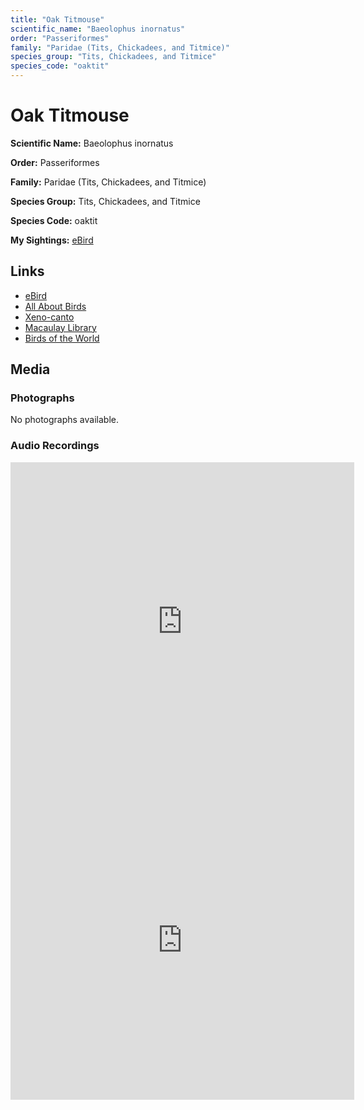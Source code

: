 ```yaml
---
title: "Oak Titmouse"
scientific_name: "Baeolophus inornatus"
order: "Passeriformes"
family: "Paridae (Tits, Chickadees, and Titmice)"
species_group: "Tits, Chickadees, and Titmice"
species_code: "oaktit"
---
```


# Oak Titmouse

**Scientific Name:** Baeolophus inornatus

**Order:** Passeriformes

**Family:** Paridae (Tits, Chickadees, and Titmice)

**Species Group:** Tits, Chickadees, and Titmice

**Species Code:** oaktit

**My Sightings:** [eBird](https://ebird.org/lifelist?r=world&time=life&spp=oaktit)

## Links
* [eBird](https://ebird.org/species/oaktit) 
* [All About Birds](https://www.allaboutbirds.org/guide/oaktit) 
* [Xeno-canto](https://www.xeno-canto.org/species/baeolophus-inornatus) 
* [Macaulay Library](https://search.macaulaylibrary.org/catalog?taxonCode=oaktit&sort=rating_rank_desc)
* [Birds of the World](https://birdsoftheworld.org/bow/species/oaktit)

## Media
### Photographs
No photographs available.

### Audio Recordings
<iframe src="https://macaulaylibrary.org/asset/626995518/embed" width="550" height="510" frameborder="0" allowfullscreen></iframe>
<iframe src="https://macaulaylibrary.org/asset/626995519/embed" width="550" height="510" frameborder="0" allowfullscreen></iframe>
